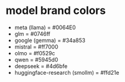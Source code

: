# model brand colors

- meta (llama) = #0064E0
- glm = #0746ff
- google (gemma) = #34a853
- mistral = #ff7000
- olmo = #f0529c
- qwen = #5945d0
- deepseek = #4d6bfe
- huggingface-research (smollm) = #ffd21e
